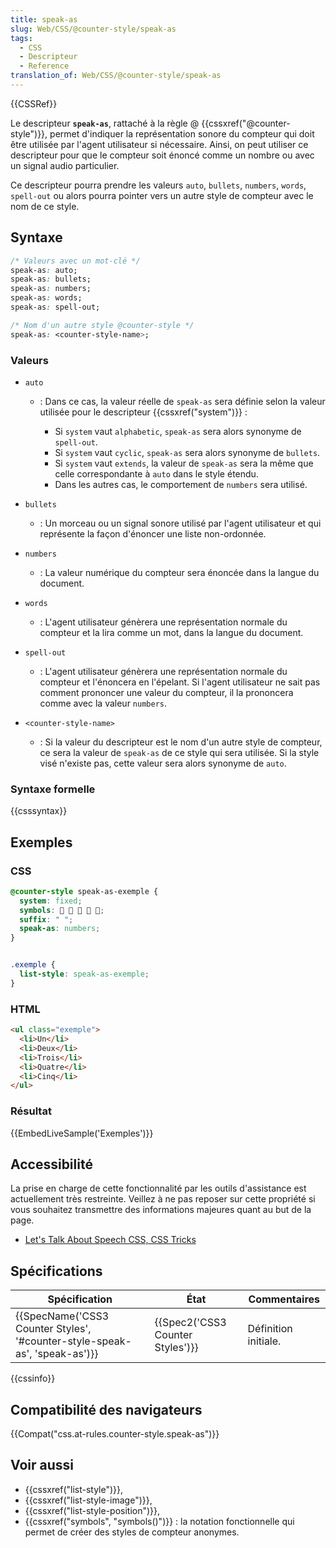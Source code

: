 ```yaml
---
title: speak-as
slug: Web/CSS/@counter-style/speak-as
tags:
  - CSS
  - Descripteur
  - Reference
translation_of: Web/CSS/@counter-style/speak-as
---
```

{{CSSRef}}

Le descripteur **`speak-as`**, rattaché à la règle @ {{cssxref("@counter-style")}}, permet d'indiquer la représentation sonore du compteur qui doit être utilisée par l'agent utilisateur si nécessaire. Ainsi, on peut utiliser ce descripteur pour que le compteur soit énoncé comme un nombre ou avec un signal audio particulier.

Ce descripteur pourra prendre les valeurs `auto`, `bullets`, `numbers`, `words`, `spell-out` ou alors pourra pointer vers un autre style de compteur avec le nom de ce style.

## Syntaxe

```css
/* Valeurs avec un mot-clé */
speak-as: auto;
speak-as: bullets;
speak-as: numbers;
speak-as: words;
speak-as: spell-out;

/* Nom d'un autre style @counter-style */
speak-as: <counter-style-name>;
```

### Valeurs

- `auto`

  - : Dans ce cas, la valeur réelle de `speak-as` sera définie selon la valeur utilisée pour le descripteur {{cssxref("system")}} :

    - Si `system` vaut `alphabetic`, `speak-as` sera alors synonyme de `spell-out`.
    - Si `system` vaut `cyclic`, `speak-as` sera alors synonyme de `bullets`.
    - Si `system` vaut `extends`, la valeur de `speak-as` sera la même que celle correspondante à `auto` dans le style étendu.
    - Dans les autres cas, le comportement de `numbers` sera utilisé.

- `bullets`
  - : Un morceau ou un signal sonore utilisé par l'agent utilisateur et qui représente la façon d'énoncer une liste non-ordonnée.
- `numbers`
  - : La valeur numérique du compteur sera énoncée dans la langue du document.
- `words`
  - : L'agent utilisateur génèrera une représentation normale du compteur et la lira comme un mot, dans la langue du document.
- `spell-out`
  - : L'agent utilisateur génèrera une représentation normale du compteur et l'énoncera en l'épelant. Si l'agent utilisateur ne sait pas comment prononcer une valeur du compteur, il la prononcera comme avec la valeur `numbers`.
- `<counter-style-name>`
  - : Si la valeur du descripteur est le nom d'un autre style de compteur, ce sera la valeur de `speak-as` de ce style qui sera utilisée. Si la style visé n'existe pas, cette valeur sera alors synonyme de `auto`.

### Syntaxe formelle

{{csssyntax}}

## Exemples

### CSS

```css
@counter-style speak-as-exemple {
  system: fixed;
  symbols:     ;
  suffix: " ";
  speak-as: numbers;
}


.exemple {
  list-style: speak-as-exemple;
}
```

### HTML

```html
<ul class="exemple">
  <li>Un</li>
  <li>Deux</li>
  <li>Trois</li>
  <li>Quatre</li>
  <li>Cinq</li>
</ul>
```

### Résultat

{{EmbedLiveSample('Exemples')}}

## Accessibilité

La prise en charge de cette fonctionnalité par les outils d'assistance est actuellement très restreinte. Veillez à ne pas reposer sur cette propriété si vous souhaitez transmettre des informations majeures quant au but de la page.

- [Let's Talk About Speech CSS, CSS Tricks](https://css-tricks.com/lets-talk-speech-css/)

## Spécifications

| Spécification                                                                                        | État                                         | Commentaires         |
| ---------------------------------------------------------------------------------------------------- | -------------------------------------------- | -------------------- |
| {{SpecName('CSS3 Counter Styles', '#counter-style-speak-as', 'speak-as')}} | {{Spec2('CSS3 Counter Styles')}} | Définition initiale. |

{{cssinfo}}

## Compatibilité des navigateurs

{{Compat("css.at-rules.counter-style.speak-as")}}

## Voir aussi

- {{cssxref("list-style")}},
- {{cssxref("list-style-image")}},
- {{cssxref("list-style-position")}},
- {{cssxref("symbols", "symbols()")}} : la notation fonctionnelle qui permet de créer des styles de compteur anonymes.
